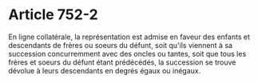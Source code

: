 # Article 752-2

En ligne collatérale, la représentation est admise en faveur des enfants et descendants de frères ou soeurs du défunt, soit qu'ils viennent à sa succession concurremment avec des oncles ou tantes, soit que tous les frères et soeurs du défunt étant prédécédés, la succession se trouve dévolue à leurs descendants en degrés égaux ou inégaux.